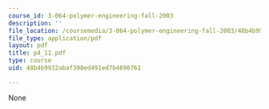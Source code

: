 ```yaml
---
course_id: 3-064-polymer-engineering-fall-2003
description: ''
file_location: /coursemedia/3-064-polymer-engineering-fall-2003/48b4b9932abaf398ed491ed7b4690761_p4_11.pdf
file_type: application/pdf
layout: pdf
title: p4_11.pdf
type: course
uid: 48b4b9932abaf398ed491ed7b4690761

---
```

None